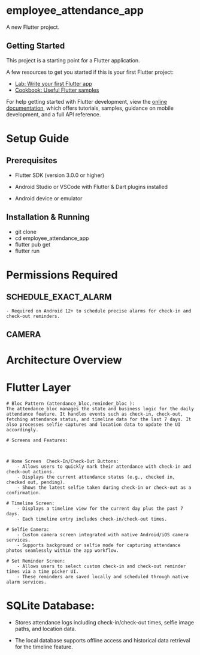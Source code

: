 # employee_attendance_app

A new Flutter project.

## Getting Started

This project is a starting point for a Flutter application.

A few resources to get you started if this is your first Flutter project:

- [Lab: Write your first Flutter app](https://docs.flutter.dev/get-started/codelab)
- [Cookbook: Useful Flutter samples](https://docs.flutter.dev/cookbook)

For help getting started with Flutter development, view the
[online documentation](https://docs.flutter.dev/), which offers tutorials,
samples, guidance on mobile development, and a full API reference.


# Setup Guide

## Prerequisites


- Flutter SDK (version 3.0.0 or higher)

- Android Studio or VSCode with Flutter & Dart plugins installed

- Android device or emulator 

## Installation & Running
 - git clone 
 - cd employee_attendance_app
 - flutter pub get
 - flutter run

# Permissions Required

## SCHEDULE_EXACT_ALARM
    - Required on Android 12+ to schedule precise alarms for check-in and check-out reminders.
## CAMERA


# Architecture Overview

# Flutter Layer
    # Bloc Pattern (attendance_bloc,reminder_bloc ):
    The attendance_bloc manages the state and business logic for the daily attendance feature. It handles events such as check-in, check-out, fetching attendance status, and timeline data for the last 7 days. It also processes selfie captures and location data to update the UI accordingly.

    # Screens and Features:



    # Home Screen  Check-In/Check-Out Buttons:
        - Allows users to quickly mark their attendance with check-in and check-out actions.
        - Displays the current attendance status (e.g., checked in, checked out, pending).
        - Shows the latest selfie taken during check-in or check-out as a confirmation.

    # Timeline Screen:
        - Displays a timeline view for the current day plus the past 7 days.
        - Each timeline entry includes check-in/check-out times.

    # Selfie Camera:
        - Custom camera screen integrated with native Android/iOS camera services.
        - Supports background or selfie mode for capturing attendance photos seamlessly within the app workflow.

    # Set Reminder Screen:
        - Allows users to select custom check-in and check-out reminder times via a time picker UI.
        - These reminders are saved locally and scheduled through native alarm services.

# SQLite Database:

- Stores attendance logs including check-in/check-out times, selfie image paths, and location data.

- The local database supports offline access and historical data retrieval for the timeline feature.

